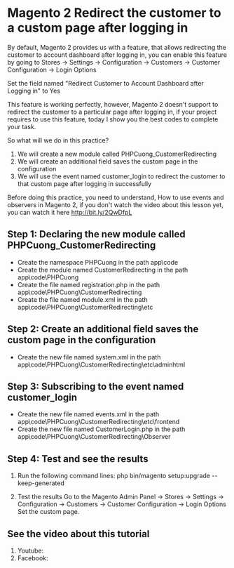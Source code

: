 # Magento 2 Redirect the customer to a custom page after logging in
By default, Magento 2 provides us with a feature, that allows redirecting the customer to account dashboard after logging in, you can enable this feature by going to Stores → Settings → Configuration → Customers → Customer Configuration → Login Options

Set the field named "Redirect Customer to Account Dashboard after Logging in" to Yes

This feature is working perfectly, however, Magento 2 doesn't support to redirect the customer to a particular page after logging in, if your project requires to use this feature, today I show you the best codes to complete your task.

So what will we do in this practice?

1. We will create a new module called PHPCuong_CustomerRedirecting
2. We will create an additional field saves the custom page in the configuration
3. We will use the event named customer_login to redirect the customer to that custom page after logging in successfully

Before doing this practice, you need to understand, How to use events and observers in Magento 2, if you don't watch the video about this lesson yet, you can watch it here http://bit.ly/2QwDfpL

## Step 1: Declaring the new module called PHPCuong_CustomerRedirecting
- Create the namespace PHPCuong in the path app\code
- Create the module named CustomerRedirecting in the path app\code\PHPCuong
- Create the file named registration.php in the path app\code\PHPCuong\CustomerRedirecting
- Create the file named module.xml in the path app\code\PHPCuong\CustomerRedirecting\etc

## Step 2: Create an additional field saves the custom page in the configuration
- Create the new file named system.xml in the path app\code\PHPCuong\CustomerRedirecting\etc\adminhtml

## Step 3: Subscribing to the event named customer_login
- Create the new file named events.xml in the path app\code\PHPCuong\CustomerRedirecting\etc\frontend
- Create the new file named CustomerLogin.php in the path app\code\PHPCuong\CustomerRedirecting\Observer

## Step 4: Test and see the results
1. Run the following command lines:
php bin/magento setup:upgrade --keep-generated

2. Test the results
Go to the Magento Admin Panel → Stores → Settings → Configuration → Customers → Customer Configuration → Login Options
Set the custom page.

## See the video about this tutorial
1. Youtube:
2. Facebook:

